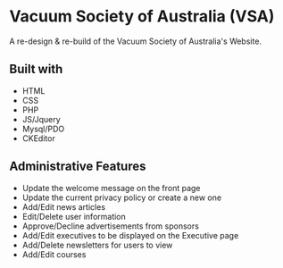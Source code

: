 # Vacuum Society of Australia (VSA)
A re-design & re-build of the Vacuum Society of Australia's Website.

## Built with
- HTML
- CSS
- PHP
- JS/Jquery
- Mysql/PDO
- CKEditor

## Administrative Features
- Update the welcome message on the front page
- Update the current privacy policy or create a new one
- Add/Edit news articles
- Edit/Delete user information
- Approve/Decline advertisements from sponsors
- Add/Edit executives to be displayed on the Executive page
- Add/Delete newsletters for users to view
- Add/Edit courses

